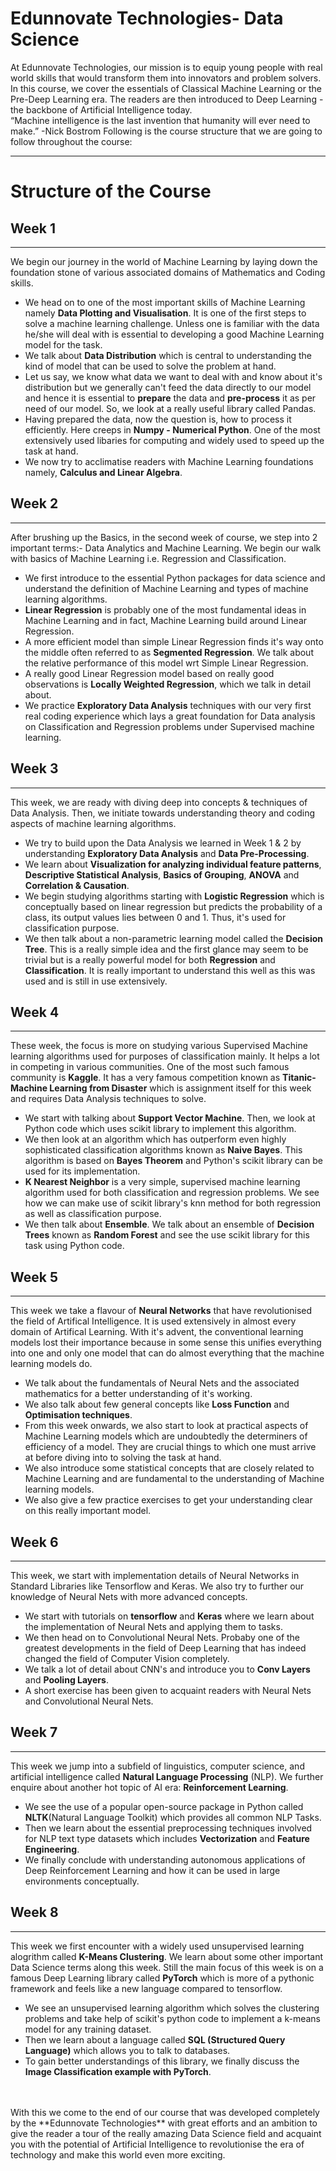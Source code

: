 # Edunnovate Technologies- Data Science
At Edunnovate Technologies, our mission is to equip young people with real world skills that would transform them into innovators and problem solvers. In this course, we cover the essentials of Classical Machine Learning or the Pre-Deep Learning era. The readers are then introduced to Deep Learning - the backbone of Artificial Intelligence today.
<br/>
“Machine intelligence is the last invention that humanity will ever need to make.”    -Nick Bostrom
Following is the course structure that we are going to follow throughout the course:
***
# Structure of the Course

## Week 1
***
We begin our journey in the world of Machine Learning by laying down the foundation stone of various associated domains of Mathematics and Coding skills. 

* We head on to one of the most important skills of Machine Learning namely **Data Plotting and Visualisation**. It is one of the first steps to solve a machine learning challenge. Unless one is familiar with the data he/she will deal with is essential to developing a good Machine Learning model for the task. 
* We talk about **Data Distribution** which is central to understanding the kind of model that can be used to solve the problem at hand.
* Let us say, we know what data we want to deal with and know about it's distribution but we generally can't feed the data directly to our model and hence it is essential to **prepare** the data and **pre-process** it as per need of our model. So, we look at a really useful library called Pandas.
* Having prepared the data, now the question is, how to process it efficiently. Here creeps in **Numpy - Numerical Python**. One of the most extensively used libaries for computing and widely used to speed up the task at hand.
* We now try to acclimatise readers with Machine Learning foundations namely, **Calculus and Linear Algebra**.

## Week 2
***
After brushing up the Basics, in the second week of course, we step into 2 important terms:- Data Analytics and Machine Learning. We begin our walk with basics of Machine Learning i.e. Regression and Classification. 

* We first introduce to the essential Python packages for data science and understand the definition of Machine Learning and types of machine learning algorithms. 
* **Linear Regression** is probably one of the most fundamental ideas in Machine Learning and in fact, Machine Learning build around Linear Regression.
* A more efficient model than simple Linear Regression finds it's way onto the middle often referred to as **Segmented Regression**. We talk about the relative performance of this model wrt Simple Linear Regression. 
* A really good Linear Regression model based on really good observations is **Locally Weighted Regression**, which we talk in detail about.
* We practice **Exploratory Data Analysis** techniques with our very first real coding experience which lays a great foundation for Data analysis on Classification and Regression problems under Supervised machine learning.

## Week 3
***
This week, we are ready with diving deep into concepts & techniques of Data Analysis. Then, we initiate towards understanding theory and coding aspects of machine learning algorithms.

* We try to build upon the Data Analysis we learned in Week 1 & 2 by understanding **Exploratory Data Analysis** and **Data Pre-Processing**.
* We learn about **Visualization for analyzing individual feature patterns**, **Descriptive Statistical Analysis**, **Basics of Grouping**, **ANOVA** and **Correlation & Causation**.
* We begin studying algorithms starting with **Logistic Regression** which is conceptually based on linear regression but predicts the probability of a class, its output values lies between 0 and 1. Thus, it's used for classification purpose.
* We then talk about a non-parametric learning model called the **Decision Tree**. This is a really simple idea and the first glance may seem to be trivial but is a really powerful model for both **Regression** and **Classification**. It is really important to understand this well as this was used and is still in use extensively.

## Week 4
---
These week, the focus is more on studying various Supervised Machine learning algorithms used for purposes of classification mainly. It helps a lot in competing in various communities. One of the most such famous community is **Kaggle**. It has a very famous competition known as **Titanic-Machine Learning from Disaster** which is assignment itself for this week and requires Data Analysis techniques to solve. 

* We start with talking about **Support Vector Machine**. Then, we look at Python code which uses scikit library to implement this algorithm.
* We then look at an algorithm which has outperform even highly sophisticated classification algorithms known as **Naive Bayes**. This algorithm is based on **Bayes Theorem** and Python's scikit library can be used for its implementation.
* **K Nearest Neighbor** is a very simple, supervised machine learning algorithm used for both classification and regression problems. We see how we can make use of scikit library's knn method for both regression as well as classification purpose.
* We then talk about **Ensemble**. We talk about an ensemble of **Decision Trees** known as **Random Forest** and see the use scikit library for this task using Python code.
 
## Week 5
---
This week we take a flavour of **Neural Networks** that have revolutionised the field of Artifical Intelligence. It is used extensively in almost every domain of Artifical Learning. With it's advent, the conventional learning models lost their importance because in some sense this unifies everything into one and only one model that can do almost everything that the machine learning models do.

* We talk about the fundamentals of Neural Nets and the associated mathematics for a better understanding of it's working.
* We also talk about few general concepts like **Loss Function** and **Optimisation techniques**.
* From this week onwards, we also start to look at practical aspects of Machine Learning models which are undoubtedly the determiners of efficiency of a model. They are crucial things to which one must arrive at before diving into to solving the task at hand.
* We also introduce some statistical concepts that are closely related to Machine Learning and are fundamental to the understanding of Machine learning models.
* We also give a few practice exercises to get your understanding clear on this really important model.
## Week 6
---
This week, we start with implementation details of Neural Networks in Standard Libraries like Tensorflow and Keras. We also try to further our knowledge of Neural Nets with more advanced concepts.

* We start with tutorials on **tensorflow** and **Keras** where we learn about the implementation of Neural Nets and applying them to tasks.
* We then head on to Convolutional Neural Nets. Probaby one of the greatest developments in the field of Deep Learning that has indeed changed the field of Computer Vision completely. 
* We talk a lot of detail about CNN's and introduce you to **Conv Layers** and **Pooling Layers**.
* A short exercise has been given to acquaint readers with Neural Nets and Convolutional Neural Nets.
## Week 7
---
This week we jump into a subfield of linguistics, computer science, and artificial intelligence called **Natural Language Processing** (NLP). We further enquire about another hot topic of AI era: **Reinforcement Learning**.

* We see the use of a popular open-source package in Python called **NLTK**(Natural Language Toolkit) which provides all common NLP Tasks. 
* Then we learn about the essential preprocessing techniques involved for NLP text type datasets which includes **Vectorization** and **Feature Engineering**.
* We finally conclude with understanding autonomous applications of Deep Reinforcement Learning and how it can be used in large environments conceptually.
 
## Week 8
---
This week we first encounter with a widely used unsupervised learning alogrithm called **K-Means Clustering**. We learn about some other important Data Science terms along this week. Still the main focus of this week is on a famous Deep Learning library called **PyTorch** which is more of a pythonic framework and feels like a new language compared to tensorflow.

* We see an unsupervised learning algorithm which solves the clustering problems and take help of scikit's python code to implement a k-means model for any training dataset.
* Then we learn about a language called **SQL (Structured Query Language)** which allows you to talk to databases.
* To gain better understandings of this library, we finally discuss the **Image Classification example with PyTorch**.
<br/>
<br/>
With this we come to the end of our course that was developed completely by the **Edunnovate Technologies** with great efforts and an ambition to give the reader a tour of the really amazing Data Science field and acquaint you with the potential of Artificial Intelligence to revolutionise the era of technology and make this world even more exciting.

